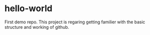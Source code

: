 # hello-world
First demo repo. 
This project is regaring getting familier with the basic structure and working of github. 
